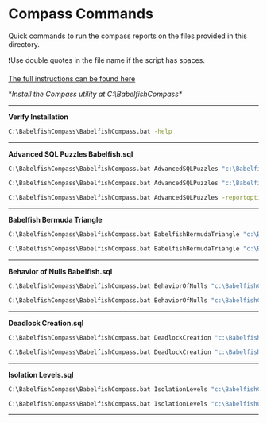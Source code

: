 # Compass Commands

Quick commands to run the compass reports on the files provided in this directory.

❗Use double quotes in the file name if the script has spaces.

[The full instructions can be found here](https://aws.amazon.com/blogs/database/deep-dive-into-babelfish-compass/)    

**Install the Compass utility at C:\BabelfishCompass\**    

-----------------
**Verify Installation**

```cmd
C:\BabelfishCompass\BabelfishCompass.bat -help
```

-----------------
**Advanced SQL Puzzles Babelfish.sql**    

```cmd
C:\BabelfishCompass\BabelfishCompass.bat AdvancedSQLPuzzles "c:\BabelfishCompass\Advanced SQL Puzzles Babelfish.sql"
```

```cmd
C:\BabelfishCompass\BabelfishCompass.bat AdvancedSQLPuzzles "c:\BabelfishCompass\Advanced SQL Puzzles Babelfish.sql" -replace
```

```cmd
C:\BabelfishCompass\BabelfishCompass.bat AdvancedSQLPuzzles -reportoption xref
```

------------------
**Babelfish Bermuda Triangle**    

```cmd
C:\BabelfishCompass\BabelfishCompass.bat BabelfishBermudaTriangle "c:\BabelfishCompass\Babelfish Bermuda Triangle.sql"
```

```cmd
C:\BabelfishCompass\BabelfishCompass.bat BabelfishBermudaTriangle "c:\BabelfishCompass\Babelfish Bermuda Triangle.sql" -replace
```

------------------
**Behavior of Nulls Babelfish.sql**    

```cmd
C:\BabelfishCompass\BabelfishCompass.bat BehaviorOfNulls "c:\BabelfishCompass\Behavior of Nulls Babelfish.sql"
```

```cmd
C:\BabelfishCompass\BabelfishCompass.bat BehaviorOfNulls "c:\BabelfishCompass\Behavior of Nulls Babelfish.sql" -replace
```

------------------
**Deadlock Creation.sql**    

```cmd
C:\BabelfishCompass\BabelfishCompass.bat DeadlockCreation "c:\BabelfishCompass\Deadlock Creation.sql"
```

```cmd
C:\BabelfishCompass\BabelfishCompass.bat DeadlockCreation "c:\BabelfishCompass\Deadlock Creation.sql" -replace
```

------------------
**Isolation Levels.sql**    

```cmd
C:\BabelfishCompass\BabelfishCompass.bat IsolationLevels "c:\BabelfishCompass\Isolation Levels.sql"
```

```cmd
C:\BabelfishCompass\BabelfishCompass.bat IsolationLevels "c:\BabelfishCompass\Isolation Levels.sql" -replace
```

------------------
